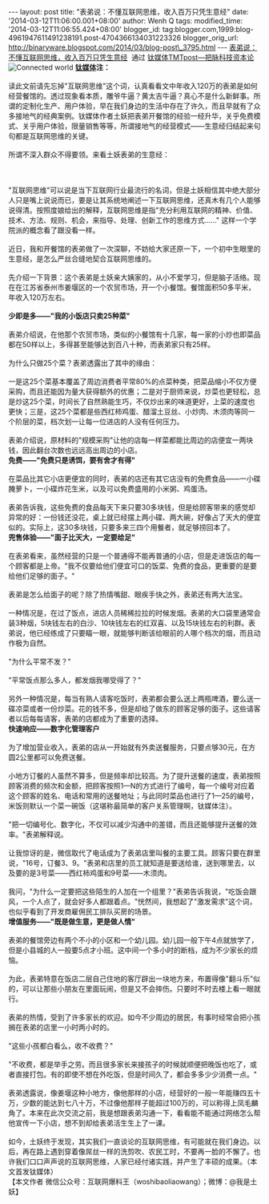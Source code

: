 --- layout: post title: "表弟说：不懂互联网思维，收入百万只凭生意经"
date: '2014-03-12T11:06:00.001+08:00' author: Wenh Q tags:
modified\_time: '2014-03-12T11:06:55.424+08:00' blogger\_id:
tag:blogger.com,1999:blog-4961947611491238191.post-4704366134031223326
blogger\_orig\_url:
http://binaryware.blogspot.com/2014/03/blog-post\_3795.html ---
[表弟说：不懂互联网思维，收入百万只凭生意经](http://www.tmtpost.com/98408.html)  通过
[钛媒体TMTpost—把脉科技资本论](http://www.tmtpost.com/)
![](http://www.tmtpost.com/wp-content/uploads/2014/03/139458933611.jpg "Connected world")
**[钛媒体](http://www.tmtpost.com/ "钛媒体")注：**\
\
读此文前请先忘掉"互联网思维"这个词，认真看看文中年收入120万的表弟是如何经营餐馆的。透过现象看本质，雕爷牛逼？黄太吉牛逼？真心不是什么新鲜事。所谓的定制化生产、用户体验，早在我们身边的生活中存在了许久，而且早就有了众多接地气的经典案例。钛媒体作者土妖把表弟开餐馆的经验一经升华，关乎免费模式、关乎用户体验，限量销售等等，所谓接地气的经营模式——生意经归结起来句句都是互联网思维的关键。\
\
所谓不深入群众不得要领。来看土妖表弟的生意经：\
\
 \
\
"互联网思维"可以说是当下互联网行业最流行的名词，但是土妖相信其中绝大部分人只是嘴上说说而已，要是让其系统地阐述一下互联网思维，还真木有几个人能够说得清。按照度娘给出的解释，互联网思维是指"充分利用互联网的精神、价值、技术、方法、规则、机会，来指导、处理、创新工作的思维方式......"
这样一个学院派的概念看了跟没看一样。\
\
近日，我和开餐馆的表弟做了一次深聊，不妨给大家还原一下，一个初中生眼里的生意经，是怎么严丝合缝地契合互联网思维的。\
\
先介绍一下背景：这个表弟是土妖亲大姨家的，从小不爱学习，但是脑子活络。现在在江苏省泰州市姜堰区的一个农贸市场，开一个小餐馆。餐馆面积50多平米，年收入120万左右。\
\
**少即是多——"我的小饭店只卖25种菜"**
\
\
表弟介绍说，在他那个农贸市场，类似的小餐馆有十几家，每一家的小炒也即菜品都在50样以上，多得甚至能够达到百八十种，而表弟家只有25样。\
\
为什么只做25个菜？表弟透露出了其中的缘由：\
\
一是这25个菜基本覆盖了周边消费者平常80%的点菜种类，把菜品缩小不仅方便采购，而且还能因为量大获得额外的优惠；二是对于厨师来说，炒菜也更轻松，总是炒这25个菜，时间长了自然熟能生巧，不仅炒出来的味道更好，上菜的速度也更快；三是，这25个菜都是些西红柿鸡蛋、醋溜土豆丝、小炒肉、木须肉等同一个阶层的菜，档次划一让每一位进店的人没有任何压力。\
\
表弟介绍说，原材料的"规模采购"让他的店每一样菜都能比周边的店便宜一两块钱，因此翻台次数也远远高出周边的小店。
\
**免费——"免费只是诱饵，要有舍才有得"**
\
\
在菜品比其它小店更便宜的同时，表弟的店还有其它店没有的免费食品——一小碟腌萝卜，一小碟炸花生米，以及可以免费盛用的小米粥、鸡蛋汤。\
\
表弟告诉我，这些免费的食品每天下来只要30多块钱，但是给顾客带来的感觉却异常的好：一份钱还没花，桌上就已经摆上两小碟、两大碗，好像占了天大的便宜似的。实际上，这30多块钱，只要多来三四个用餐者，就足够捞回本了。
\
**兜售体验——"面子比天大，一定要给足"**
\
\
在表弟看来，虽然经营的只是一个普通得不能再普通的小店，但是走进饭店的每一个顾客都是上帝。"我不仅要给他们便宜可口的饭菜、免费的食品，更重要的是要给他们足够的面子。"\
\
表弟是怎么给面子的呢？除了热情嘴甜、眼疾手快之外，表弟还有两大法宝。\
\
一种情况是，在过了饭点，进店人员稀稀拉拉的时候发烟。表弟的大口袋里通常会装3种烟，5块钱左右的白沙、10块钱左右的红双喜、以及15块钱左右的利群。表弟说，他已经练成了只要瞄一眼，就能够判断该给眼前的人哪个档次的烟，而且动作极为自然。\
\
"为什么平常不发？"\
\
"平常饭点那么多人，都发烟我哪受得了？"\
\
另外一种情况是，每当有熟人请客吃饭时，表弟都会要么送上两瓶啤酒，要么送一碟凉菜或者一份炒菜。花的钱不多，但是却给了做东的顾客足够的面子。这些请客者以后每每请客，表弟的店都成为了重要的选择。
\
**快速响应——数字化管理客户**
\
\
为了增加营业收入，表弟的店从一开始就有外卖送餐服务，只要点够30元，在方圆2公里都可以免费送餐。\
\
小地方订餐的人虽然不算多，但是频率却比较高。为了提升送餐的速度，表弟按照顾客消费的频次和金额，把顾客按照1—N的方式进行了编号，每一个编号对应着这个顾客的姓名、电话和常用的送餐地址；与此同时菜品也进行了1—25的编号，米饭则默认一个菜一碗饭（这堪称最简单的客户关系管理啊，钛媒体注）。\
\
"把一切编号化、数字化，不仅可以减少沟通中的差错，而且还能够提升送餐的效率。"表弟解释说。\
\
让我惊讶的是，微信取代了电话成为了表弟店里叫餐的主要工具。顾客只要在群里说，"16号，订餐3、9。"表弟和店里的员工就知道是要送给谁，送到哪里去，以及要的是3号菜——西红柿鸡蛋和9号菜——木须肉。\
\
我问，"为什么一定要把这些陌生的人加在一个组里？"表弟告诉我说，"吃饭会跟风，一个人点了，就会好多人都跟着点。"恍然间，我想起了"激发需求"这个词，也似乎看到了开发商雇佣民工排队买房的场景。
\
**增值服务——"既是做生意，更是做人情"**
\
\
表弟的餐馆旁边有两个不小的小区和一个幼儿园。幼儿园一般下午4点就放学了，但是小县城的人一般要5点才小班。这中间一个多小时的断档，成为不少家长的烦恼。\
\
为此，表弟特意在饭店二层自己住地的客厅辟出一块地方来，布置得像"翻斗乐"似的，可以让那些小朋友在里面玩闹，但是又不会摔伤。只要时不时去楼上看一眼就行。\
\
表弟的热情，受到了许多家长的欢迎。如今不少周边的居民，有事时经常会把小孩搁在表弟的店里一小时两小时的。\
\
"这些小孩都白看么，收不收费？"\
\
"不收费，都是举手之劳。而且很多家长来接孩子的时候就顺便把晚饭也吃了，或者直接打包。有的即使不想在外吃饭，但是时间久了，都会多多少少消费一点。"\
\
表弟透露说，像姜堰这种小地方，像他那样的小店，经营好的一般一年能赚四五十万，少数的能达到七八十万，不过像他那样子能超过100万的，可以称得上凤毛麟角了。本来在此次交流之前，我是想跟表弟沟通一下，看看能不能通过网络怎么帮他宣传一下小店，想不到却给表弟活生生上了一课。\
\
如今，土妖终于发现，其实我们一直谈论的互联网思维，有可能就在我们身边。以后，再在路上遇到穿着像屌丝一样的洗剪吹、农民工时，不要再一脸的不懈了。也许我们口口声声说的互联网思维，人家已经付诸实践，并产生了丰硕的成果。（本文首发钛媒体）
\
【本文作者
微信公众号：互联网爆料王（woshibaoliaowang）；微博：@我是土妖】
